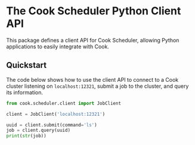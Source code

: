 # The Cook Scheduler Python Client API

This package defines a client API for Cook Scheduler, allowing Python applications to easily integrate with Cook.

## Quickstart

The code below shows how to use the client API to connect to a Cook cluster listening on `localhost:12321`, submit a job to the cluster, and query its information.

```python
from cook.scheduler.client import JobClient

client = JobClient('localhost:12321')

uuid = client.submit(command='ls')
job = client.query(uuid)
print(str(job))
```
